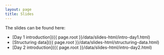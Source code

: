 ```yaml
---
layout: page
title: Slides
---
```


The slides can be found here:
- [Day 1 introduction]({{ page.root }}/data/slides-html/intro-day1.html)
- [Structuring data]({{ page.root }}/data/slides-html/structuring-data.html)
- [Day 2 introduction]({{ page.root }}/data/slides-html/intro-day2.html)
